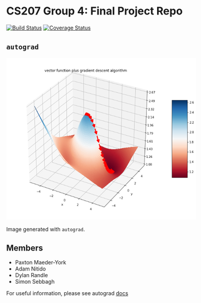 # CS207 Group 4: Final Project Repo

[![Build Status](https://travis-ci.com/cs207-project-group4/cs207-FinalProject.svg?branch=master)](https://travis-ci.com/cs207-project-group4/cs207-FinalProject)
[![Coverage Status](https://img.shields.io/coveralls/github/cs207-project-group4/cs207-FinalProject/master.svg)](https://img.shields.io/coveralls/github/cs207-project-group4/cs207-FinalProject/master.svg)

## `autograd`

![display](docs/img/display.png)

Image generated with `autograd`.

## Members
* Paxton Maeder-York
* Adam Nitido
* Dylan Randle
* Simon Sebbagh

For useful information, please see autograd [docs](https://autograd.readthedocs.io/en/latest/)
